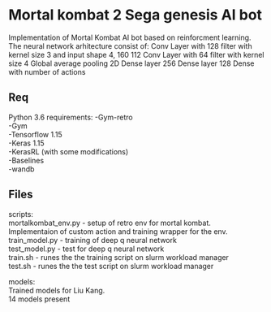 # Mortal kombat 2 Sega genesis AI bot
Implementation of Mortal Kombat AI bot based on reinforcment learning. 
The neural network arhitecture consist of:
Conv Layer with 128 filter with kernel size 3 and input shape 4, 160 112
Conv Layer with 64 filter with kernel size 4
Global average pooling 2D
Dense layer 256
Dense layer 128
Dense with number of actions

## Req
Python 3.6 requirements:
-Gym-retro  
-Gym  
-Tensorflow 1.15  
-Keras 1.15  
-KerasRL (with some modifications)  
-Baselines  
-wandb  

## Files  

scripts:   
	mortalkombat_env.py - setup of retro env for mortal kombat.   
	Implementaion of custom action and training wrapper for the env.
	train_model.py - training of deep q neural network  
	test_model.py - test for deep q neural network   
	train.sh - runes the the training script on slurm workload manager  
	test.sh - runes the the test script on slurm workload manager  
  
models:  
	Trained models for Liu Kang.   
	14 models present  
